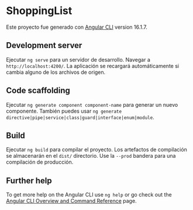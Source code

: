# ShoppingList

Este proyecto fue generado con [Angular CLI](https://github.com/angular/angular-cli) version 16.1.7.

## Development server

Ejecutar `ng serve` para un servidor de desarrollo. Navegar a `http://localhost:4200/`. La aplicación se recargará automáticamente si cambia alguno de los archivos de origen.

## Code scaffolding

Ejecutar `ng generate component component-name` para generar un nuevo componente. También puedes usar `ng generate directive|pipe|service|class|guard|interface|enum|module`.

## Build

Ejecutar `ng build` para compilar el proyecto. Los artefactos de compilación se almacenarán en el `dist/` directorio. Use la `--prod` bandera para una compilación de producción.

## Further help

To get more help on the Angular CLI use `ng help` or go check out the [Angular CLI Overview and Command Reference](https://angular.io/cli) page.
